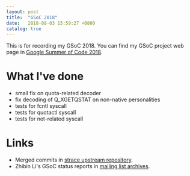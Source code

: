 ```yaml
---
layout: post
title:  "GSoC 2018"
date:   2018-08-03 15:59:27 +0800
catalog: true
---
```

This is for recording my GSoC 2018. You can find my GSoC project web page in [Google Summer of Code 2018][GSoC-2018].

# What I've done
* small fix on quota-related decoder
* fix decoding of Q_XGETQSTAT on non-native personalities
* tests for fcntl syscall
* tests for quotactl syscall
* tests for net-related syscall

# Links
* Merged commits in [strace upstream repository][merged-commits].
* Zhibin Li's GSoC status reports in [mailing list archives](/status-reports).

[GSoC-2018]: https://summerofcode.withgoogle.com/projects/#5131155389546496
[merged-commits]: https://github.com/strace/strace/commits?author=haoyouab&since=2018-05-01&until=2018-08-31
